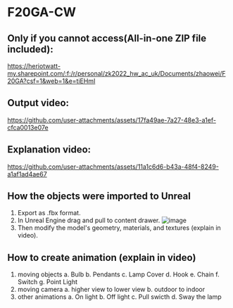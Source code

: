 # F20GA-CW

## Only if you cannot access(All-in-one ZIP file included):
https://heriotwatt-my.sharepoint.com/:f:/r/personal/zk2022_hw_ac_uk/Documents/zhaowei/F20GA?csf=1&web=1&e=tiEHmI

## Output video:
https://github.com/user-attachments/assets/17fa49ae-7a27-48e3-a1ef-cfca0013e07e

## Explanation video:
https://github.com/user-attachments/assets/11a1c6d6-b43a-48f4-8249-a1af1ad4ae67

## How the objects were imported to Unreal
1. Export as .fbx format.
2. In Unreal Engine drag and pull to content drawer.
![image](https://github.com/user-attachments/assets/33e6b0ba-8e94-45b9-89ba-a6523137489c)
3. Then modify the model's geometry, materials, and textures (explain in video).

## How to create animation (explain in video)
1. moving objects
   a. Bulb
   b. Pendants
   c. Lamp Cover
   d. Hook
   e. Chain
   f. Switch
   g. Point Light
2. moving camera
   a. higher view to lower view
   b. outdoor to indoor
3. other animations
   a. On light
   b. Off light
   c. Pull swicth
   d. Sway the lamp
   
